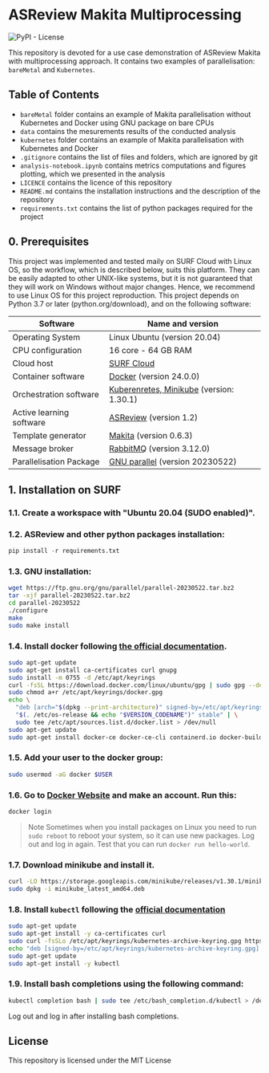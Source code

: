 # ASReview Makita Multiprocessing
![PyPI - License](https://img.shields.io/pypi/l/asreview-makita)

This repository is devoted for a use case demonstration of ASReview Makita with multiprocessing approach.
It contains two examples of parallelisation: `bareMetal` and `Kubernetes`. 

## Table of Contents
* `bareMetal` folder contains an example of Makita parallelisation without  Kubernetes and Docker using GNU package on bare CPUs
* `data` contains the mesurements results of the conducted analysis
* `kubernetes` folder contains an example of Makita parallelisation with Kubernetes and Docker
* `.gitignore` contains the list of files and folders, which are ignored by git
* `analysis-notebook.ipynb` contains metrics computations and figures plotting, which we presented in the analysis 
* `LICENCE` contains the licence of this repository
* `README.md` contains the installation instructions and the description of the repository
* `requirements.txt` contains the list of python packages required for the project



## 0\. Prerequisites
This project was implemented and tested maily on SURF Cloud with Linux OS, so the workflow, which is described below, suits this platform.
They can be easily adapted to other UNIX-like systems, but it is not guaranteed that they will work on Windows without major changes.
Hence, we recommend to use Linux OS for this project reproduction.
This project depends on Python 3.7 or later (python.org/download), and on the following software:

| Software                    | Name and version           |
|-----------------------------|----------------------------|
| Operating System            | Linux Ubuntu (version 20.04) |
| CPU configuration           | 16 core - 64 GB RAM        |
| Cloud host                  | [SURF Cloud](https://www.surf.nl)             |
| Container software          | [Docker](https://kubernetes.io/%20minikube) (version 24.0.0)    |
| Orchestration software      | [Kuberenretes, Minikube](https://kubernetes.io/%20minikube) (version: 1.30.1) |
| Active learning software    | [ASReview](https://asreview.nl/download/) (version 1.2)     |
| Template generator          | [Makita](https://github.com/asreview/asreview-makita) (version 0.6.3)     |
| Message broker              | [RabbitMQ](https://www.rabbitmq.com) (version 3.12.0)  |
| Parallelisation Package     | [GNU parallel](https://www.gnu.org/software/parallel/) (version 20230522)    |

## 1\. Installation on SURF
### 1.1\. Create a workspace with "Ubuntu 20.04 (SUDO enabled)".

### 1.2\. ASReview and other python packages installation:
```python
pip install -r requirements.txt
```

### 1.3\.  GNU installation:
```bash
wget https://ftp.gnu.org/gnu/parallel/parallel-20230522.tar.bz2
tar -xjf parallel-20230522.tar.bz2
cd parallel-20230522
./configure
make
sudo make install
```

### 1.4\. Install docker following [the official documentation](https://docs.docker.com/engine/install/ubuntu/).

```bash
sudo apt-get update
sudo apt-get install ca-certificates curl gnupg
sudo install -m 0755 -d /etc/apt/keyrings
curl -fsSL https://download.docker.com/linux/ubuntu/gpg | sudo gpg --dearmor -o /etc/apt/keyrings/docker.gpg
sudo chmod a+r /etc/apt/keyrings/docker.gpg
echo \
  "deb [arch="$(dpkg --print-architecture)" signed-by=/etc/apt/keyrings/docker.gpg] https://download.docker.com/linux/ubuntu \
  "$(. /etc/os-release && echo "$VERSION_CODENAME")" stable" | \
  sudo tee /etc/apt/sources.list.d/docker.list > /dev/null
sudo apt-get update
sudo apt-get install docker-ce docker-ce-cli containerd.io docker-buildx-plugin docker-compose-plugin
```

### 1.5\. Add your user to the docker group:
```bash
sudo usermod -aG docker $USER
```

### 1.6\. Go to [Docker Website](https://www.docker.com) and make an account. Run this: 

``` bash
docker login
``` 
>Note
>Sometimes when you install packages on Linux you need to run `sudo reboot` to reboot your system,
>so it can use new packages.
Log out and log in again. Test that you can run `docker run hello-world`.

### 1.7\. Download minikube and install it.

```bash
curl -LO https://storage.googleapis.com/minikube/releases/v1.30.1/minikube_latest_amd64.deb
sudo dpkg -i minikube_latest_amd64.deb
```

### 1.8\. Install `kubectl` following the [official documentation](https://kubernetes.io/docs/tasks/tools/install-kubectl-linux/#install-using-native-package-management)

```bash
sudo apt-get update
sudo apt-get install -y ca-certificates curl
sudo curl -fsSLo /etc/apt/keyrings/kubernetes-archive-keyring.gpg https://dl.k8s.io/apt/doc/apt-key.gpg
echo "deb [signed-by=/etc/apt/keyrings/kubernetes-archive-keyring.gpg] https://apt.kubernetes.io/ kubernetes-xenial main" | sudo tee /etc/apt/sources.list.d/kubernetes.list
sudo apt-get update
sudo apt-get install -y kubectl
```

### 1.9\. Install bash completions using the following command:
```bash
kubectl completion bash | sudo tee /etc/bash_completion.d/kubectl > /dev/null

```
Log out and log in after installing bash completions.

## License 
This repository is licensed under the MIT License